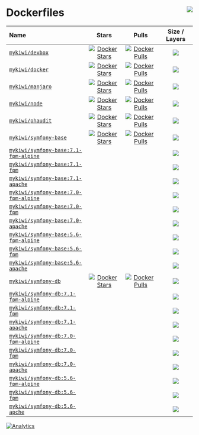 # Dockerfiles <a href="https://travis-ci.org/mykiwi/dockerfiles"><img align="right" src="https://travis-ci.org/mykiwi/dockerfiles.svg?branch=master"></a>

| Name 																																			| Stars 																																		| Pulls 																																		| Size / Layers 																			|
| :--- 																																			| :---: 																																		| :---: 																																		| :---: 																					|
| [`mykiwi/devbox`](https://hub.docker.com/r/mykiwi/devbox/) 																					| [![Docker Stars](https://img.shields.io/docker/stars/mykiwi/devbox.svg?style=flat)](https://hub.docker.com/r/mykiwi/devbox/) 					| [![Docker Pulls](https://img.shields.io/docker/pulls/mykiwi/devbox.svg?style=flat)](https://hub.docker.com/r/mykiwi/devbox/) 					| ![](https://images.microbadger.com/badges/image/mykiwi/devbox.svg)       					| 
| [`mykiwi/docker`](https://hub.docker.com/r/mykiwi/docker/) 																					| [![Docker Stars](https://img.shields.io/docker/stars/mykiwi/docker.svg?style=flat)](https://hub.docker.com/r/mykiwi/docker/) 					| [![Docker Pulls](https://img.shields.io/docker/pulls/mykiwi/docker.svg?style=flat)](https://hub.docker.com/r/mykiwi/docker/) 					| ![](https://images.microbadger.com/badges/image/mykiwi/docker.svg) 						|
| [`mykiwi/manjaro`](https://hub.docker.com/r/mykiwi/manjaro/) 																					| [![Docker Stars](https://img.shields.io/docker/stars/mykiwi/manjaro.svg?style=flat)](https://hub.docker.com/r/mykiwi/manjaro/) 				| [![Docker Pulls](https://img.shields.io/docker/pulls/mykiwi/manjaro.svg?style=flat)](https://hub.docker.com/r/mykiwi/manjaro/) 				| ![](https://images.microbadger.com/badges/image/mykiwi/manjaro.svg) 						|
| [`mykiwi/node`](https://hub.docker.com/r/mykiwi/node/) 																					    | [![Docker Stars](https://img.shields.io/docker/stars/mykiwi/node.svg?style=flat)](https://hub.docker.com/r/mykiwi/node/) 					    | [![Docker Pulls](https://img.shields.io/docker/pulls/mykiwi/node.svg?style=flat)](https://hub.docker.com/r/mykiwi/node/) 					    | ![](https://images.microbadger.com/badges/image/mykiwi/node.svg) 						    |
| [`mykiwi/phaudit`](https://hub.docker.com/r/mykiwi/phaudit) 																					| [![Docker Stars](https://img.shields.io/docker/stars/mykiwi/phaudit.svg?style=flat)](https://hub.docker.com/r/mykiwi/phaudit/) 				| [![Docker Pulls](https://img.shields.io/docker/pulls/mykiwi/phaudit.svg?style=flat)](https://hub.docker.com/r/mykiwi/phaudit/)	 			| ![](https://images.microbadger.com/badges/image/mykiwi/phaudit:latest.svg) 				|
| [`mykiwi/symfony-base`](https://hub.docker.com/r/mykiwi/symfony-base) 																		| [![Docker Stars](https://img.shields.io/docker/stars/mykiwi/symfony-base.svg?style=flat)](https://hub.docker.com/r/mykiwi/symfony-base/) 		| [![Docker Pulls](https://img.shields.io/docker/pulls/mykiwi/symfony-base.svg?style=flat)](https://hub.docker.com/r/mykiwi/symfony-base/) 		| ![](https://images.microbadger.com/badges/image/mykiwi/symfony-base:latest.svg) 			|
| [`mykiwi/symfony-base:7.1-fpm-alpine`](https://github.com/mykiwi/dockerfiles/blob/master/symfony-base/7.1-fpm-alpine/docker/php/Dockerfile) 	| 																																				| 																																				| ![](https://images.microbadger.com/badges/image/mykiwi/symfony-base:7.1-fpm-alpine.svg) 	|
| [`mykiwi/symfony-base:7.1-fpm`](https://github.com/mykiwi/dockerfiles/blob/master/symfony-base/7.1-fpm/docker/php/Dockerfile) 				| 																																				| 																																				| ![](https://images.microbadger.com/badges/image/mykiwi/symfony-base:7.1-fpm.svg) 			|
| [`mykiwi/symfony-base:7.1-apache`](https://github.com/mykiwi/dockerfiles/blob/master/symfony-base/7.1-apache/docker/php/Dockerfile) 			| 																																				| 																																				| ![](https://images.microbadger.com/badges/image/mykiwi/symfony-base:7.1-apache.svg) 		|
| [`mykiwi/symfony-base:7.0-fpm-alpine`](https://github.com/mykiwi/dockerfiles/blob/master/symfony-base/7.0-fpm-alpine/docker/php/Dockerfile) 	| 																																				| 																																				| ![](https://images.microbadger.com/badges/image/mykiwi/symfony-base:7.0-fpm-alpine.svg) 	|
| [`mykiwi/symfony-base:7.0-fpm`](https://github.com/mykiwi/dockerfiles/blob/master/symfony-base/7.0-fpm/docker/php/Dockerfile) 				| 																																				| 																																				| ![](https://images.microbadger.com/badges/image/mykiwi/symfony-base:7.0-fpm.svg) 			|
| [`mykiwi/symfony-base:7.0-apache`](https://github.com/mykiwi/dockerfiles/blob/master/symfony-base/7.0-apache/docker/php/Dockerfile) 			| 																																				| 																																				| ![](https://images.microbadger.com/badges/image/mykiwi/symfony-base:7.0-apache.svg) 		|
| [`mykiwi/symfony-base:5.6-fpm-alpine`](https://github.com/mykiwi/dockerfiles/blob/master/symfony-base/5.6-fpm-alpine/docker/php/Dockerfile) 	| 																																				| 																																				| ![](https://images.microbadger.com/badges/image/mykiwi/symfony-base:5.6-fpm-alpine.svg) 	|
| [`mykiwi/symfony-base:5.6-fpm`](https://github.com/mykiwi/dockerfiles/blob/master/symfony-base/5.6-fpm/docker/php/Dockerfile) 				| 																																				| 																																				| ![](https://images.microbadger.com/badges/image/mykiwi/symfony-base:5.6-fpm.svg) 			|
| [`mykiwi/symfony-base:5.6-apache`](https://github.com/mykiwi/dockerfiles/blob/master/symfony-base/5.6-apache/docker/php/Dockerfile) 			| 																																				| 																																				| ![](https://images.microbadger.com/badges/image/mykiwi/symfony-base:5.6-apache.svg) 		|
| [`mykiwi/symfony-db`](https://hub.docker.com/r/mykiwi/symfony-db) 																			| [![Docker Stars](https://img.shields.io/docker/stars/mykiwi/symfony-db.svg?style=flat)](https://hub.docker.com/r/mykiwi/symfony-db/) 			| [![Docker Pulls](https://img.shields.io/docker/pulls/mykiwi/symfony-db.svg?style=flat)](https://hub.docker.com/r/mykiwi/symfony-db/) 			| ![](https://images.microbadger.com/badges/image/mykiwi/symfony-db:latest.svg) 			|
| [`mykiwi/symfony-db:7.1-fpm-alpine`](https://github.com/mykiwi/dockerfiles/blob/master/symfony-db/7.1-fpm-alpine/docker/php/Dockerfile) 		| 																																				| 																																				| ![](https://images.microbadger.com/badges/image/mykiwi/symfony-db:7.1-fpm-alpine.svg) 	|
| [`mykiwi/symfony-db:7.1-fpm`](https://github.com/mykiwi/dockerfiles/blob/master/symfony-db/7.1-fpm/docker/php/Dockerfile) 					| 																																				| 																																				| ![](https://images.microbadger.com/badges/image/mykiwi/symfony-db:7.1-fpm.svg) 			|
| [`mykiwi/symfony-db:7.1-apache`](https://github.com/mykiwi/dockerfiles/blob/master/symfony-db/7.1-apache/docker/php/Dockerfile) 				| 																																				| 																																				| ![](https://images.microbadger.com/badges/image/mykiwi/symfony-db:7.1-apache.svg) 		|
| [`mykiwi/symfony-db:7.0-fpm-alpine`](https://github.com/mykiwi/dockerfiles/blob/master/symfony-db/7.0-fpm-alpine/docker/php/Dockerfile) 		| 																																				| 																																				| ![](https://images.microbadger.com/badges/image/mykiwi/symfony-db:7.0-fpm-alpine.svg) 	|
| [`mykiwi/symfony-db:7.0-fpm`](https://github.com/mykiwi/dockerfiles/blob/master/symfony-db/7.0-fpm/docker/php/Dockerfile) 					| 																																				| 																																				| ![](https://images.microbadger.com/badges/image/mykiwi/symfony-db:7.0-fpm.svg) 			|
| [`mykiwi/symfony-db:7.0-apache`](https://github.com/mykiwi/dockerfiles/blob/master/symfony-db/7.0-apache/docker/php/Dockerfile) 				| 																																				| 																																				| ![](https://images.microbadger.com/badges/image/mykiwi/symfony-db:7.0-apache.svg) 		|
| [`mykiwi/symfony-db:5.6-fpm-alpine`](https://github.com/mykiwi/dockerfiles/blob/master/symfony-db/5.6-fpm-alpine/docker/php/Dockerfile) 		| 																																				| 																																				| ![](https://images.microbadger.com/badges/image/mykiwi/symfony-db:5.6-fpm-alpine.svg) 	|
| [`mykiwi/symfony-db:5.6-fpm`](https://github.com/mykiwi/dockerfiles/blob/master/symfony-db/5.6-fpm/docker/php/Dockerfile) 					| 																																				| 																																				| ![](https://images.microbadger.com/badges/image/mykiwi/symfony-db:5.6-fpm.svg) 			|
| [`mykiwi/symfony-db:5.6-apche`](https://github.com/mykiwi/dockerfiles/blob/master/symfony-db/5.6-apche/docker/php/Dockerfile) 				| 																																				| 																																				| ![](https://images.microbadger.com/badges/image/mykiwi/symfony-db:5.6-apche.svg) 			|

[![Analytics](https://ga-beacon.appspot.com/UA-91799310-1/github/mykiwi/dockerfiles)](https://github.com/igrigorik/ga-beacon)
